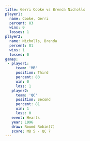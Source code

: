 ```yaml
---
title: Gerri Cooke vs Brenda Nicholls
player1:                
  name: Cooke, Gerri    
  percent: 83           
  wins: 0               
  losses: 1             
player2:                
  name: Nicholls, Brenda
  percent: 81           
  wins: 1               
  losses: 0             
games:
 - player1:         
     team: 'MB'     
     position: Third
     percent: 83    
     win: 0         
     loss: 1        
   player2:          
     team: 'QC'      
     position: Second
     percent: 81     
     win: 1          
     loss: 0         
   event: Hearts       
   year: 1996          
   draw: Round Robin(7)
   score: MB 5 - QC 7  
---
```

